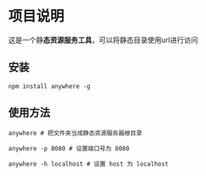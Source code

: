 # 项目说明
这是一个静**态资源服务工具**，可以将静态目录使用url进行访问

## 安装
	npm install anywhere -g

## 使用方法
	anywhere # 把文件夹当成静态资源服务器根目录

	anywhere -p 8080 # 设置端口号为 8080
	
	anywhere -h localhost # 设置 host 为 localhost



